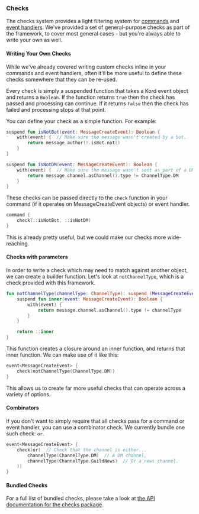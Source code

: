 ### Checks

The checks system provides a light filtering system for [commands](command) and [event handlers](event-handler).
We've provided a set of general-purpose checks as part of the framework, to cover most general cases - but you're
always able to write your own as well.

#### Writing Your Own Checks

While we've already covered writing custom checks inline in your commands and event handlers, often it'll be
more useful to define these checks somewhere that they can be re-used.

Every check is simply a suspended function that takes a Kord event object and returns a `Boolean`. If the function
returns `true` then the check has passed and processing can continue. If it returns `false` then the check has failed
and processing stops at that point.

You can define your check as a simple function. For example:

```kotlin
suspend fun isNotBot(event: MessageCreateEvent): Boolean {
    with(event) {  // Make sure the message wasn't created by a bot.
        return message.author!!.isBot.not()
    }
}
```

```kotlin
suspend fun isNotDM(event: MessageCreateEvent): Boolean {
    with(event) {  // Make sure the message wasn't sent as part of a DM.
        return message.channel.asChannel().type != ChannelType.DM
    }
}
```

These checks can be passed directly to the `check` function in your command 
(if it operates on MessageCreateEvent objects) or event handler.

```kotlin
command {
    check(::isNotBot, ::isNotDM)
}
```

This is already pretty useful, but we could make our checks more wide-reaching.

#### Checks with parameters

In order to write a check which may need to match against another object, we can create a builder function. Let's
look at `notChannelType`, which is a check provided with this framework.

```kotlin
fun notChannelType(channelType: ChannelType): suspend (MessageCreateEvent) -> Boolean {
    suspend fun inner(event: MessageCreateEvent): Boolean {
        with(event) {
            return message.channel.asChannel().type != channelType
        }
    }

    return ::inner
}
```

This function creates a closure around an inner function, and returns that inner function. We can make use of
it like this:

```kotlin
event<MessageCreateEvent> {
    check(notChannelType(ChannelType.DM))
}
```

This allows us to create far more useful checks that can operate across a variety of options.

#### Combinators

If you don't want to simply require that all checks pass for a command or event handler, you can use
a combinator check. We currently bundle one such check: `or`.

```kotlin
event<MessageCreateEvent> {
    check(or(  // Check that the channel is either...
        channelType(ChannelType.DM)  // A DM channel,
        channelType(ChannelType.GuildNews)  // Or a news channel.
    ))
}
```

#### Bundled Checks

For a full list of bundled checks, please take a look at 
[the API documentation for the checks package](/kotlindoc/kord-extensions/kord-extensions/com/kotlindiscord/kord/extensions/checks/).
